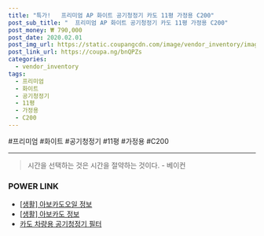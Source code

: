 ```yaml
--- 
title: "특가!   프리미엄 AP 화이트 공기청정기 카도 11평 가정용 C200" 
post_sub_title: "  프리미엄 AP 화이트 공기청정기 카도 11평 가정용 C200" 
post_money: ₩ 790,000 
post_date: 2020.02.01 
post_img_url: https://static.coupangcdn.com/image/vendor_inventory/images/2017/07/24/11/3/07795213-e2e3-4e89-98eb-31f3ec8963fd.jpg 
post_link_url: https://coupa.ng/bnQPZs 
categories: 
  - vendor_inventory 
tags: 
  - 프리미엄 
  - 화이트 
  - 공기청정기 
  - 11평 
  - 가정용 
  - C200 
--- 
```

  #프리미엄 #화이트 #공기청정기 #11평 #가정용 #C200 
<hr> 

> 시간을 선택하는 것은 시간을 절약하는 것이다. - 베이컨 


### POWER LINK

* <a href="https://blog.naver.com/sakai111/221757907422" target="_blank"> [생활] 아보카도오일 정보 </a>
* <a href="https://blog.naver.com/fasyy4321/221769483966" target="_blank"> [생활] 아보카도 정보 </a>
* <a href="https://blog.naver.com/fasyy4321/221792172334" target="_blank">카도 차량용 공기청정기 필터</a>
